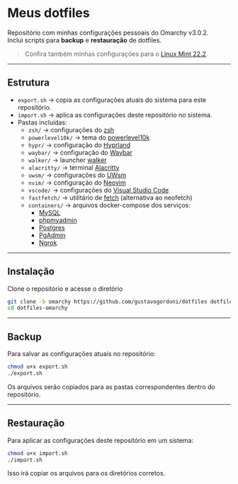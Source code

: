 # Meus dotfiles

Repositório com minhas configurações pessoais do Omarchy v3.0.2.  
Inclui scripts para **backup** e **restauração** de dotfiles.

> Confira também minhas configurações para o [Linux Mint 22.2](https://github.com/gustavogordoni/dotfiles/tree/mint).

---

## Estrutura

- `export.sh` → copia as configurações atuais do sistema para este repositório.
- `import.sh` → aplica as configurações deste repositório no sistema.
- Pastas incluídas:
  - `zsh/` → configurações do [zsh](https://www.zsh.org/)
  - `powerlevel10k/` → tema do [powerlevel10k](https://github.com/romkatv/powerlevel10k)
  - `hypr/` → configuração do [Hyprland](https://hyprland.org/)
  - `waybar/` → configuração do [Waybar](https://github.com/Alexays/Waybar)
  - `walker/` → launcher [walker](https://github.com/abenz1267/walker)
  - `alacritty/` → terminal [Alacritty](https://alacritty.org/)
  - `uwsm/` → configurações do [UWsm](https://github.com/Vladimir-csp/uwsm)
  - `nvim/` → configuração do [Neovim](https://neovim.io/)
  - `vscode/` → configurações do [Visual Studio Code](https://code.visualstudio.com/)
  - `fastfetch/` → utilitário de [fetch](https://github.com/fastfetch-cli/fastfetch) (alternativa ao neofetch)
  - `containers/` → arquivos docker-compose dos serviços:
    - [MySQL](https://hub.docker.com/layers/library/mysql/8.0/images/sha256-2ffdae66a52f43285d85feee74d706b625486148f06184b8968962df921f49bc)
    - [phpmyadmin](https://hub.docker.com/layers/library/phpmyadmin/latest/images/sha256-6e8d3ad107917937fcade73cbab0c614a802e8238031c5f50c0ddd8fcc451b4e)
    - [Postgres](https://hub.docker.com/layers/library/postgres/latest/images/sha256-032ddd16227ac678ba50c516ad328a22412883cce019b4a31948688ff2b741da)
    - [PgAdmin](https://hub.docker.com/layers/dpage/pgadmin4/8.10/images/sha256-da70c1222eec67620a6259ab46a29b27e434181d20187d3a3a95ba6e647da500)
    - [Ngrok](https://hub.docker.com/layers/ngrok/ngrok/latest/images/sha256-beb85e9dfde71d6522736c8e7343b61cfcec41aeb898707b1eec13d28df6165e)
  
---

## Instalação

Clone o repositório e acesse o diretório
```bash
git clone -b omarchy https://github.com/gustavogordoni/dotfiles dotfiles-omarchy
cd dotfiles-omarchy
```

---

## Backup

Para salvar as configurações atuais no repositório:

```bash
chmod u+x export.sh
./export.sh
````

Os arquivos serão copiados para as pastas correspondentes dentro do repositório.

---

## Restauração

Para aplicar as configurações deste repositório em um sistema:

```bash
chmod u+x import.sh
./import.sh
```

Isso irá copiar os arquivos para os diretórios corretos.
